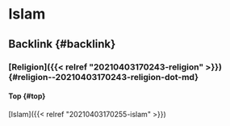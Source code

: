 # Islam


## Backlink {#backlink}


### [Religion]({{< relref "20210403170243-religion" >}}) {#religion--20210403170243-religion-dot-md}


#### Top {#top}

[Islam]({{< relref "20210403170255-islam" >}})

